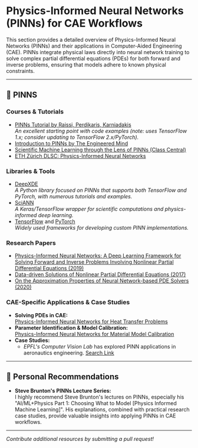 # Physics-Informed Neural Networks (PINNs) for CAE Workflows

This section provides a detailed overview of Physics-Informed Neural Networks (PINNs) and their applications in Computer-Aided Engineering (CAE). PINNs integrate physical laws directly into neural network training to solve complex partial differential equations (PDEs) for both forward and inverse problems, ensuring that models adhere to known physical constraints.

---

## 📌 PINNS

### Courses & Tutorials

- [PINNs Tutorial by Raissi, Perdikaris, Karniadakis](https://maziarraissi.github.io/PINNs/)  
  *An excellent starting point with code examples (note: uses TensorFlow 1.x; consider updating to TensorFlow 2.x/PyTorch).*
- [Introduction to PINNs by The Engineered Mind](https://www.engineered-mind.com/engineering/physics-informed-neural-networks-pinns/)  
- [Scientific Machine Learning through the Lens of PINNs (Class Central)](https://www.classcentral.com/search?q=Physics+Informed+Neural+Networks)
- [ETH Zürich DLSC: Physics-Informed Neural Networks](https://camlab.ethz.ch/teaching/deep-learning-in-scientific-computing-2023.html)


### Libraries & Tools

- [DeepXDE](https://deepxde.readthedocs.io/en/latest/)  
  *A Python library focused on PINNs that supports both TensorFlow and PyTorch, with numerous tutorials and examples.*
- [SciANN](https://sciann.readthedocs.io/en/latest/)  
  *A Keras/TensorFlow wrapper for scientific computations and physics-informed deep learning.*
- [TensorFlow](https://www.tensorflow.org/) and [PyTorch](https://pytorch.org/)  
  *Widely used frameworks for developing custom PINN implementations.*


### Research Papers

- [Physics-Informed Neural Networks: A Deep Learning Framework for Solving Forward and Inverse Problems Involving Nonlinear Partial Differential Equations (2019)](https://www.sciencedirect.com/science/article/pii/S004579491832403X)
- [Data-driven Solutions of Nonlinear Partial Differential Equations (2017)](https://arxiv.org/abs/1706.07831)
- [On the Approximation Properties of Neural Network-based PDE Solvers (2020)](https://arxiv.org/abs/2007.01338)


### CAE-Specific Applications & Case Studies

- **Solving PDEs in CAE:**  
  [Physics-Informed Neural Networks for Heat Transfer Problems](https://asmedigitalcollection.asme.org/heattransfer/article/143/6/060801/1104439/Physics-Informed-Neural-Networks-for-Heat-Transfer)
- **Parameter Identification & Model Calibration:**  
  [Physics-Informed Neural Networks for Material Model Calibration](https://arxiv.org/abs/2212.07723)
- **Case Studies:**  
  - *EPFL's Computer Vision Lab* has explored PINN applications in aeronautics engineering.  [Search Link](https://search.epfl.ch/?q=Pinns)

---

## 📌 Personal Recommendations

- **Steve Brunton's PINNs Lecture Series:**  
  I highly recommend Steve Brunton's lectures on PINNs, especially his "AI/ML+Physics Part 1: Choosing What to Model [Physics Informed Machine Learning]". His explanations, combined with practical research case studies, provide valuable insights into applying PINNs in CAE workflows.

---

*Contribute additional resources by submitting a pull request!*
